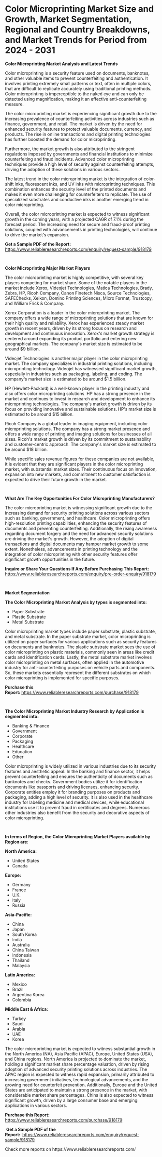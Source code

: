 <p><h1>Color Microprinting Market Size and Growth, Market Segmentation, Regional and Country Breakdowns, and Market Trends for Period from 2024 -  2031</h1></p><p><strong>Color Microprinting Market Analysis and Latest Trends</strong></p>
<p><p>Color microprinting is a security feature used on documents, banknotes, and other valuable items to prevent counterfeiting and authentication. It involves printing extremely small patterns or text, often in multiple colors, that are difficult to replicate accurately using traditional printing methods. Color microprinting is imperceptible to the naked eye and can only be detected using magnification, making it an effective anti-counterfeiting measure.</p><p>The color microprinting market is experiencing significant growth due to the increasing prevalence of counterfeiting activities across industries such as finance, government, and retail. The market is driven by the need for enhanced security features to protect valuable documents, currency, and products. The rise in online transactions and digital printing technologies has further boosted the demand for color microprinting.</p><p>Furthermore, the market growth is also attributed to the stringent regulations imposed by governments and financial institutions to minimize counterfeiting and fraud incidents. Advanced color microprinting techniques provide a high level of security against counterfeiting attempts, driving the adoption of these solutions in various sectors.</p><p>The latest trend in the color microprinting market is the integration of color-shift inks, fluorescent inks, and UV inks with microprinting techniques. This combination enhances the security level of the printed documents and makes it even more challenging for counterfeiters to replicate. The use of specialized substrates and conductive inks is another emerging trend in color microprinting.</p><p>Overall, the color microprinting market is expected to witness significant growth in the coming years, with a projected CAGR of 7.1% during the forecast period. The increasing need for secure and fraud-proof printing solutions, coupled with advancements in printing technologies, will continue to drive the market's expansion.</p></p>
<p><strong>Get a Sample PDF of the Report:&nbsp;</strong> <a href="https://www.reliableresearchreports.com/enquiry/request-sample/918179">https://www.reliableresearchreports.com/enquiry/request-sample/918179</a></p>
<p>&nbsp;</p>
<p><strong>Color Microprinting Major Market Players</strong></p>
<p><p>The color microprinting market is highly competitive, with several key players competing for market share. Some of the notable players in the market include Xerox, Videojet Technologies, Matica Technologies, Brady, Zebra, HP, Ricoh Company, Canon Finetech Nisca, Source Technologies, SAFEChecks, Xeikon, Domino Printing Sciences, Micro Format, Trustcopy, and William Frick & Company.</p><p>Xerox Corporation is a leader in the color microprinting market. The company offers a wide range of microprinting solutions that are known for their high quality and reliability. Xerox has experienced steady market growth in recent years, driven by its strong focus on research and development and continuous innovation. Xerox's market growth strategy is centered around expanding its product portfolio and entering new geographical markets. The company's market size is estimated to be around $9 billion.</p><p>Videojet Technologies is another major player in the color microprinting market. The company specializes in industrial printing solutions, including microprinting technology. Videojet has witnessed significant market growth, especially in industries such as packaging, labeling, and coding. The company's market size is estimated to be around $1.5 billion.</p><p>HP (Hewlett-Packard) is a well-known player in the printing industry and also offers color microprinting solutions. HP has a strong presence in the market and continues to invest in research and development to enhance its microprinting technologies. The company's market growth is driven by its focus on providing innovative and sustainable solutions. HP's market size is estimated to be around $15 billion.</p><p>Ricoh Company is a global leader in imaging equipment, including color microprinting solutions. The company has a strong market presence and offers a wide range of printing and imaging solutions for businesses of all sizes. Ricoh's market growth is driven by its commitment to sustainability and customer-centric approach. The company's market size is estimated to be around $18 billion.</p><p>While specific sales revenue figures for these companies are not available, it is evident that they are significant players in the color microprinting market, with substantial market sizes. Their continuous focus on innovation, expansion into new markets, and commitment to customer satisfaction is expected to drive their future growth in the market.</p></p>
<p>&nbsp;</p>
<p><strong>What Are The Key Opportunities For Color Microprinting Manufacturers?</strong></p>
<p><p>The color microprinting market is witnessing significant growth due to the increasing demand for security printing solutions across various sectors such as banking, government, and healthcare. Color microprinting offers high-resolution printing capabilities, enhancing the security features of documents and preventing counterfeiting. Additionally, the rising awareness regarding document forgery and the need for advanced security solutions are driving the market's growth. However, the adoption of digital transactions and digital documents may hamper market growth to some extent. Nonetheless, advancements in printing technology and the integration of color microprinting with other security features offer significant growth opportunities in the future.</p></p>
<p><strong>Inquire or Share Your Questions If Any Before Purchasing This Report:</strong> <a href="https://www.reliableresearchreports.com/enquiry/pre-order-enquiry/918179">https://www.reliableresearchreports.com/enquiry/pre-order-enquiry/918179</a></p>
<p>&nbsp;</p>
<p><strong>Market Segmentation</strong></p>
<p><strong>The Color Microprinting Market Analysis by types is segmented into:</strong></p>
<p><ul><li>Paper Substrate</li><li>Plastic Substrate</li><li>Metal Substrate</li></ul></p>
<p><p>Color microprinting market types include paper substrate, plastic substrate, and metal substrate. In the paper substrate market, color microprinting is utilized on paper surfaces for various applications such as security features on documents and banknotes. The plastic substrate market sees the use of color microprinting on plastic materials, commonly seen in areas like credit cards and identification cards. Lastly, the metal substrate market involves color microprinting on metal surfaces, often applied in the automotive industry for anti-counterfeiting purposes on vehicle parts and components.  So, these markets essentially represent the different substrates on which color microprinting is implemented for specific purposes.</p></p>
<p><strong>Purchase this Report:&nbsp;</strong><a href="https://www.reliableresearchreports.com/purchase/918179">https://www.reliableresearchreports.com/purchase/918179</a></p>
<p>&nbsp;</p>
<p><strong>The Color Microprinting Market Industry Research by Application is segmented into:</strong></p>
<p><ul><li>Banking & Finance</li><li>Government</li><li>Corporate</li><li>Packaging</li><li>Healthcare</li><li>Education</li><li>Other</li></ul></p>
<p><p>Color microprinting is widely utilized in various industries due to its security features and aesthetic appeal. In the banking and finance sector, it helps prevent counterfeiting and ensures the authenticity of documents such as banknotes and checks. Government bodies utilize it for identification documents like passports and driving licenses, enhancing security. Corporate entities employ it for branding purposes on products and packaging, adding a high level of security. It is also used in the healthcare industry for labeling medicine and medical devices, while educational institutions use it to prevent fraud in certificates and degrees. Numerous other industries also benefit from the security and decorative aspects of color microprinting.</p></p>
<p>&nbsp;</p>
<p><strong>In terms of Region, the Color Microprinting Market Players available by Region are:</strong></p>
<p>
    <p> <strong> North America: </strong>
        <ul>
            <li>United States</li>
            <li>Canada</li>
        </ul>
        </p> 
    <p> <strong> Europe: </strong>
        <ul>
            <li>Germany</li>
            <li>France</li>
            <li>U.K.</li>
            <li>Italy</li>
            <li>Russia</li>
        </ul>
        </p> 
    <p> <strong> Asia-Pacific: </strong>
        <ul>
            <li>China</li>
            <li>Japan</li>
            <li>South Korea</li>
            <li>India</li>
            <li>Australia</li>
            <li>China Taiwan</li>
            <li>Indonesia</li>
            <li>Thailand</li>
            <li>Malaysia</li>
        </ul>
        </p> 
    <p> <strong> Latin America: </strong>
        <ul>
            <li>Mexico</li>
            <li>Brazil</li>
            <li>Argentina Korea</li>
            <li>Colombia</li>
        </ul>
        </p> 
    <p> <strong> Middle East & Africa: </strong>
        <ul>
            <li>Turkey</li>
            <li>Saudi</li>
            <li>Arabia</li>
            <li>UAE</li>
            <li>Korea</li>
        </ul>
    </p>
    </p>
<p><p>The color microprinting market is expected to witness substantial growth in the North America (NA), Asia Pacific (APAC), Europe, United States (USA), and China regions. North America is projected to dominate the market, holding a significant market share percentage valuation, driven by rising adoption of advanced security printing solutions across industries. The APAC region is expected to witness rapid expansion, primarily attributed to increasing government initiatives, technological advancements, and the growing need for counterfeit prevention. Additionally, Europe and the United States are anticipated to maintain a strong presence in the market, with considerable market share percentages. China is also expected to witness significant growth, driven by a large consumer base and emerging applications in various sectors.</p></p>
<p><strong>Purchase this Report: </strong><a href="https://www.reliableresearchreports.com/purchase/918179">https://www.reliableresearchreports.com/purchase/918179</a></p>
<p>&nbsp;<strong>Get a Sample PDF of the Report:&nbsp;&nbsp;</strong><a href="https://www.reliableresearchreports.com/enquiry/request-sample/918179">https://www.reliableresearchreports.com/enquiry/request-sample/918179</a></p>
<p><strong></strong></p>
<p>Check more reports on https://www.reliableresearchreports.com/</p>